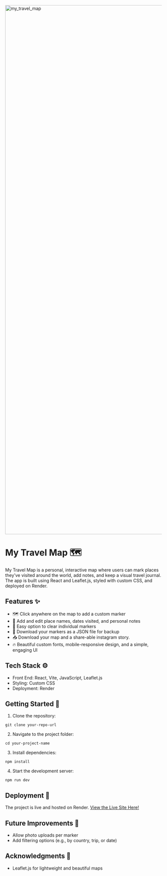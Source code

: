 <img width="1698" alt="my_travel_map" src="https://github.com/user-attachments/assets/95eaecd8-7218-44a3-8015-5d200e9e1503" />


# My Travel Map 🗺️

My Travel Map is a personal, interactive map where users can mark places they’ve visited around the world, add notes, and keep a visual travel journal. The app is built using React and Leaflet.js, styled with custom CSS, and deployed on Render.

## Features ✨
- 🗺️ Click anywhere on the map to add a custom marker
- 📝 Add and edit place names, dates visited, and personal notes
- 🧹 Easy option to clear individual markers
- 📄 Download your markers as a JSON file for backup
- 📥 Download your map and a share-able instagram story.
- 🔥 Beautiful custom fonts, mobile-responsive design, and a simple, engaging UI

## Tech Stack ⚙️
- Front End: React, Vite, JavaScript, Leaflet.js
- Styling: Custom CSS
- Deployment: Render

## Getting Started 🚀

1. Clone the repository:
 
```
git clone your-repo-url
```

2. Navigate to the project folder:
 
```
cd your-project-name
```

3. Install dependencies:
 
```
npm install
```

4. Start the development server:
 
```
npm run dev
```


## Deployment 🛫

The project is live and hosted on Render.
[View the Live Site Here!](https://mytravelmap.onrender.com/)



## Future Improvements 🚧

- Allow photo uploads per marker
- Add filtering options (e.g., by country, trip, or date)

## Acknowledgments 💬
- Leaflet.js for lightweight and beautiful maps
